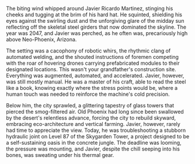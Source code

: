 The biting wind whipped around Javier Ricardo Martinez, stinging his cheeks and tugging at the brim of his hard hat. He squinted, shielding his eyes against the swirling dust and the unforgiving glare of the midday sun reflecting off the skeletal steel girders that now dominated the skyline. The year was 2047, and Javier was perched, as he often was, precariously high above Neo-Phoenix, Arizona.

The setting was a cacophony of robotic whirs, the rhythmic clang of automated welding, and the shouted instructions of foremen competing with the roar of hovering drones carrying prefabricated modules to their designated locations. This wasn't your grandfather's construction site. Everything was augmented, automated, and accelerated. Javier, however, was still mostly manual. He was a master of his craft, able to read the steel like a book, knowing exactly where the stress points would be, where a human touch was needed to reinforce the machine's cold precision.

Below him, the city sprawled, a glittering tapestry of glass towers that pierced the smog-filtered air. Old Phoenix had long since been swallowed by the desert's relentless advance, forcing the city to rebuild skyward, embracing eco-architecture and vertical farming. Javier, however, rarely had time to appreciate the view. Today, he was troubleshooting a stubborn hydraulic joint on Level 87 of the Skygarden Tower, a project designed to be a self-sustaining oasis in the concrete jungle. The deadline was looming, the pressure was mounting, and Javier, despite the chill seeping into his bones, was sweating under his thermal gear.
